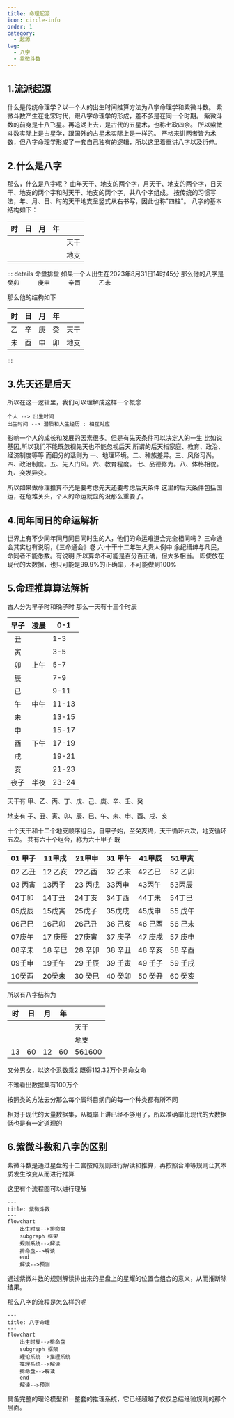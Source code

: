 ```yaml
---
title: 命理起源
icon: circle-info
order: 1
category:
  - 起源
tag:
  - 八字
  - 紫微斗数
---
```


## 1.流派起源

什么是传统命理学？以一个人的出生时间推算方法为八字命理学和紫微斗数。
紫微斗数产生在北宋时代，跟八字命理学的形成，差不多是在同一个时期。
紫微斗数的前身是十八飞星。再追湖上去，是古代的五星术，也称七政四余。
所以紫微斗数实际上是占星学，跟国外的占星术实际上是一样的。
严格来讲两者皆为术数，但八字命理学形成了一套自己独有的逻辑，所以这里着重讲八字以及衍伸。

## 2.什么是八字

那么，什么是八字呢？
由年天干、地支的两个字，月天干、地支的两个字，日天干、地支的两个字和时天干、地支的两个字，共八个字组成。
按传统的习惯写法，年、月、日、时的天干地支呈竖式从右书写，因此也称"四柱"。
八字的基本结构如下：

| 时   | 日   | 月   | 年   |     |
|:---:|:---:|:---:|:---:|:---:|
|     |     |     |     | 天干  |
|     |     |     |     | 地支  |

::: details 命盘排盘
如果一个人出生在2023年8月31日14时45分
那么他的八字是
癸卯　　　庚申　　　辛酉　　　乙未

那么他的结构如下

| 时   | 日   | 月   | 年   |     |
|:---:|:---:|:---:|:---:|:---:|
| 乙   | 辛   | 庚   | 癸   | 天干  |
| 未   | 酉   | 申   | 卯   | 地支  |

:::

## 3.先天还是后天

所以在这一逻辑里，我们可以理解成这样一个概念

```state
个人 --> 出生时间
出生时间 --> 潜质和人生经历 : 相互对应
```

影响一个人的成长和发展的因素很多。但是有先天条件可以决定人的一生
比如说基因,所以我们不能既忽视先天也不能忽视后天
所谓的后天指家庭、教育、政治、经济制度等等
而细分的话则为
一、地理环境。二、种族差异。三、风俗习尚。
四、政治制度。五、先人门风。六、教育程度。
七、品德修为。八、体格相貌。九、突发异变。

所以如果做命理推算不光是要考虑先天还要考虑后天条件
这里的后天条件包括国运，在危难关头，个人的命运就显的没那么重要了。

## 4.同年同日的命运解析

世界上有不少同年同月同日同时生的人，他们的命运难道会完全相同吗？
三命通会其实也有说明，《三命通会》卷 六·十干十二年生大贵人例中
余纪缙绅与凡民，命同者不能悉数。有说明
所以算命不可能是百分百正确，但大多相当。
即使放在现代的大数据，也只可能是99.9%的正确率，不可能做到100%

## 5.命理推算算法解析

古人分为早子时和晚子时
那么一天有十三个时辰

| 早子  | 凌晨  | 0-1   |
|:---:|:---:| ----- |
| 丑   |     | 1-3   |
| 寅   |     | 3-5   |
| 卯   | 上午  | 5-7   |
| 辰   |     | 7-9   |
| 已   |     | 9-11  |
| 午   | 中午  | 11-13 |
| 未   |     | 13-15 |
| 申   |     | 15-17 |
| 酉   | 下午  | 17-19 |
| 戌   |     | 19-21 |
| 亥   |     | 21-23 |
| 夜子  | 半夜  | 23-24 |

天干有
甲、乙、丙、丁、戊、己、庚、辛、壬、癸

地支有
子、丑、寅、卯、辰、巳、午、未、申、酉、戌、亥

十个天干和十二个地支顺序组合，自甲子始，至癸亥终，天干循环六次，地支循环五次。
共有六十个组合，称为六十甲子 既

| 01 甲子 | 11甲戌  | 21甲申  | 31 甲午 | 41甲辰  | 51甲寅  |
| ----- | ----- | ----- | ----- | ----- | ----- |
| 02 乙丑 | 12 乙亥 | 22乙酉  | 32 乙未 | 42乙巳  | 52 乙卯 |
| 03 丙寅 | 13丙子  | 23 丙戌 | 33丙申  | 43丙午  | 53丙辰  |
| 04丁卯  | 14丁丑  | 24丁亥  | 34丁酉  | 44丁未  | 54丁巳  |
| 05戊辰  | 15戊寅  | 25戊子  | 35戊戌  | 45戊申  | 55 戊午 |
| 06己巳  | 16己卯  | 26己丑  | 36 己亥 | 46 己酉 | 56 己未 |
| 07庚午  | 17 庚辰 | 27庚寅  | 37 庚子 | 47 庚戌 | 57 庚申 |
| 08辛未  | 18 辛巳 | 28 辛卯 | 38 辛丑 | 48 辛亥 | 58 辛酉 |
| 09壬申  | 19壬午  | 29 壬辰 | 39 壬寅 | 49 壬子 | 59 壬戌 |
| 10癸酉  | 20癸未  | 30 癸巳 | 40 癸卯 | 50 癸丑 | 60 癸亥 |

所以有八字结构为

| 时   | 日   | 月   | 年   |        |
|:---:|:---:|:---:|:---:| ------ |
|     |     |     |     | 天干     |
|     |     |     |     | 地支     |
| 13  | 60  | 12  | 60  | 561600 |

又分男女，以这个系数乘2 既得112.32万个男命女命

不难看出数据集有100万个

按照类的方法去分那么每个属科目纲门的每一个种类都有所不同

相对于现代的大量数据集，从概率上讲已经不够用了，所以准确率比现代的大数据低也是有一定道理的

## 6.紫微斗数和八字的区别

紫微斗数是通过星盘的十二宫按照规则进行解读和推算，再按照合冲等规则让其本质发生改变从而进行推算

这里有个流程图可以进行理解

```mermaid
---
title: 紫微斗数
---
flowchart 
    出生时辰-->排命盘
    subgraph 框架
    规则系统-->解读
    排命盘-->解读
    end
    解读-->预测
```

通过紫微斗数的规则解读排出来的星盘上的星耀的位置合组合的意义，从而推断除结果。

那么八字的流程是怎么样的呢

```mermaid
---
title: 八字命理
---
flowchart 
    出生时辰-->排命盘
    subgraph 框架
    理论系统-->推理系统
    推理系统-->解读
    排命盘-->解读
    end
    解读-->预测
```

具备完整的理论模型和一整套的推理系统，它已经超越了仅仅总结经验规则的那个层面。
